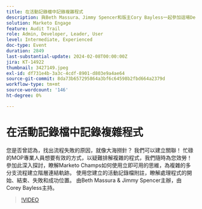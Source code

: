 ```yaml
---
title: 在活動記錄檔中記錄複雜程式
description: 與Beth Massura、Jimmy Spencer和版主Cory Bayless一起參加這場Deep Dive研討會，以探索Marketo中複雜多分支流程的創新疑難排解技術，使用活動記錄備註來追蹤流程的開始、結束、失敗和成功位置。
solution: Marketo Engage
feature: Audit Trail
role: Admin, Developer, Leader, User
level: Intermediate, Experienced
doc-type: Event
duration: 2849
last-substantial-update: 2024-02-08T00:00:00Z
jira: KT-14922
thumbnail: 3427149.jpeg
exl-id: df731e4b-3a3c-4cdf-8901-d803e9a4ae64
source-git-commit: 8da73b657295864a3bf6c64598b2fbd664a2379d
workflow-type: tm+mt
source-wordcount: '146'
ht-degree: 0%

---
```


# 在活動記錄檔中記錄複雜程式

您是否曾認為，找出流程失敗的原因，就像大海撈針？ 我們可以建立關聯！ 忙碌的MOP專業人員想要有效的方式，以疑難排解複雜的程式，我們隨時為您效勞！ 參加此深入探討，瞭解Marketo Champs如何使用立即可用的思維，為複雜的多分支流程建立階層連結軌跡。 使用您建立的活動記錄檔附註，瞭解處理程式的開始、結束、失敗和成功位置。 由Beth Massura &amp; Jimmy Spencer主辦，由Corey Bayless主持。

>[!VIDEO](https://video.tv.adobe.com/v/3427149/?learn=on)
